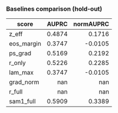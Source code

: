 ### Baselines comparison (hold-out)

| score | AUPRC | normAUPRC |
|---|---:|---:|
| z_eff | 0.4874 | 0.1716 |
| eos_margin | 0.3747 | -0.0105 |
| ps_grad | 0.5169 | 0.2192 |
| r_only | 0.5226 | 0.2285 |
| lam_max | 0.3747 | -0.0105 |
| grad_norm | nan | nan |
| r_full | nan | nan |
| sam1_full | 0.5909 | 0.3389 |
